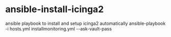 # ansible-install-icinga2
ansible playbook to install and setup icinga2 automatically
ansible-playbook -i hosts.yml installmonitoring.yml --ask-vault-pass
